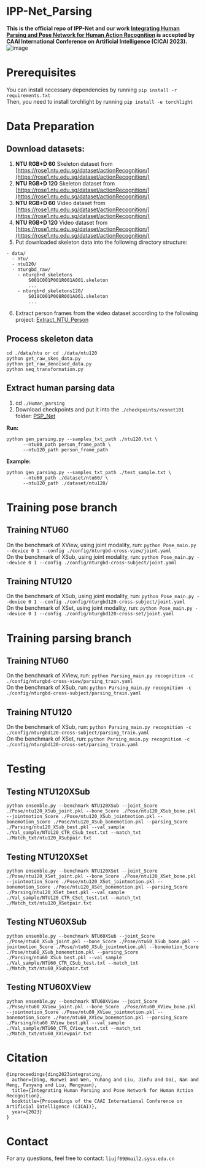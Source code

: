 # IPP-Net_Parsing
**This is the official repo of IPP-Net and our work [Integrating Human Parsing and Pose Network for Human Action Recognition](https://link.springer.com/chapter/10.1007/978-981-99-8850-1_15) is accepted by CAAI International Conference on Artificial Intelligence (CICAI 2023).**
![image](https://github.com/liujf69/IPP-Net-Parsing/blob/master/IPPNet.png)
# Prerequisites
You can install necessary dependencies by running ```pip install -r requirements.txt```  <br />
Then, you need to install torchlight by running ```pip install -e torchlight```  <br />

# Data Preparation
## Download datasets:
1. **NTU RGB+D 60** Skeleton dataset from [https://rose1.ntu.edu.sg/dataset/actionRecognition/](https://rose1.ntu.edu.sg/dataset/actionRecognition/) <br />
2. **NTU RGB+D 120** Skeleton dataset from [https://rose1.ntu.edu.sg/dataset/actionRecognition/](https://rose1.ntu.edu.sg/dataset/actionRecognition/) <br />
3. **NTU RGB+D 60** Video dataset from [https://rose1.ntu.edu.sg/dataset/actionRecognition/](https://rose1.ntu.edu.sg/dataset/actionRecognition/) <br />
4. **NTU RGB+D 120** Video dataset from [https://rose1.ntu.edu.sg/dataset/actionRecognition/](https://rose1.ntu.edu.sg/dataset/actionRecognition/) <br />
5. Put downloaded skeleton data into the following directory structure:
```
- data/
  - ntu/
  - ntu120/
  - nturgbd_raw/
    - nturgb+d_skeletons
        S001C001P001R001A001.skeleton
        ...
    - nturgb+d_skeletons120/
        S018C001P008R001A061.skeleton
        ...
```
6. Extract person frames from the video dataset according to the following project: [Extract_NTU_Person](https://github.com/liujf69/Data-Processing/tree/master/Extract_NTU_Person) <br />
## Process skeleton data
```
cd ./data/ntu or cd ./data/ntu120
python get_raw_skes_data.py
python get_raw_denoised_data.py
python seq_transformation.py
```
## Extract human parsing data
1. cd ```./Human_parsing```
2. Download checkpoints and put it into the ```./checkpoints/resnet101``` folder: [PSP_Net](https://drive.google.com/file/d/1SGehQsE72odFnqPidK_EWWJjhGI8Ptbk/view?usp=sharing) <br />

**Run:** 
```
python gen_parsing.py --samples_txt_path ./ntu120.txt \
      --ntu60_path person_frame_path \
      --ntu120_path person_frame_path
```
**Example:** 
```
python gen_parsing.py --samples_txt_path ./test_sample.txt \
      --ntu60_path ./dataset/ntu60/ \
      --ntu120_path ./dataset/ntu120/
```
# Training pose branch
## Training NTU60
On the benchmark of XView, using joint modality, run: ```python Pose_main.py --device 0 1 --config ./config/nturgbd-cross-view/joint.yaml``` <br />
On the benchmark of XSub, using joint modality, run: ```python Pose_main.py --device 0 1 --config ./config/nturgbd-cross-subject/joint.yaml``` <br />

## Training NTU120
On the benchmark of XSub, using joint modality, run: ```python Pose_main.py --device 0 1 --config ./config/nturgbd120-cross-subject/joint.yaml``` <br />
On the benchmark of XSet, using joint modality, run: ```python Pose_main.py --device 0 1 --config ./config/nturgbd120-cross-set/joint.yaml``` <br />

# Training parsing branch
## Training NTU60
On the benchmark of XView, run: ```python Parsing_main.py recognition -c ./config/nturgbd-cross-view/parsing_train.yaml``` <br />
On the benchmark of XSub, run: ```python Parsing_main.py recognition -c ./config/nturgbd-cross-subject/parsing_train.yaml``` <br />
## Training NTU120
On the benchmark of XSub, run: ```python Parsing_main.py recognition -c ./config/nturgbd120-cross-subject/parsing_train.yaml``` <br />
On the benchmark of XSet, run: ```python Parsing_main.py recognition -c ./config/nturgbd120-cross-set/parsing_train.yaml``` <br />

# Testing 
## Testing NTU120XSub
```python ensemble.py --benchmark NTU120XSub --joint_Score ./Pose/ntu120_XSub_joint.pkl --bone_Score ./Pose/ntu120_XSub_bone.pkl --jointmotion_Score ./Pose/ntu120_XSub_jointmotion.pkl --bonemotion_Score ./Pose/ntu120_XSub_bonemotion.pkl --parsing_Score ./Parsing/ntu120_XSub_best.pkl --val_sample ./Val_sample/NTU120_CTR_CSub_test.txt --match_txt ./Match_txt/ntu120_XSubpair.txt```

## Testing NTU120XSet
```python ensemble.py --benchmark NTU120XSet --joint_Score ./Pose/ntu120_XSet_joint.pkl --bone_Score ./Pose/ntu120_XSet_bone.pkl --jointmotion_Score ./Pose/ntu120_XSet_jointmotion.pkl --bonemotion_Score ./Pose/ntu120_XSet_bonemotion.pkl --parsing_Score ./Parsing/ntu120_XSet_best.pkl --val_sample ./Val_sample/NTU120_CTR_CSet_test.txt --match_txt ./Match_txt/ntu120_XSetpair.txt```

## Testing NTU60XSub
```python ensemble.py --benchmark NTU60XSub --joint_Score ./Pose/ntu60_XSub_joint.pkl --bone_Score ./Pose/ntu60_XSub_bone.pkl --jointmotion_Score ./Pose/ntu60_XSub_jointmotion.pkl --bonemotion_Score ./Pose/ntu60_XSub_bonemotion.pkl --parsing_Score ./Parsing/ntu60_XSub_best.pkl --val_sample ./Val_sample/NTU60_CTR_CSub_test.txt --match_txt ./Match_txt/ntu60_XSubpair.txt```

## Testing NTU60XView
```python ensemble.py --benchmark NTU60XView --joint_Score ./Pose/ntu60_XView_joint.pkl --bone_Score ./Pose/ntu60_XView_bone.pkl --jointmotion_Score ./Pose/ntu60_XView_jointmotion.pkl --bonemotion_Score ./Pose/ntu60_XView_bonemotion.pkl --parsing_Score ./Parsing/ntu60_XView_best.pkl --val_sample ./Val_sample/NTU60_CTR_CView_test.txt --match_txt ./Match_txt/ntu60_XViewpair.txt```

# Citation
```
@inproceedings{ding2023integrating,
  author={Ding, Runwei and Wen, Yuhang and Liu, Jinfu and Dai, Nan and Meng, Fanyang and Liu, Mengyuan},
  title={Integrating Human Parsing and Pose Network for Human Action Recognition}, 
  booktitle={Proceedings of the CAAI International Conference on Artificial Intelligence (CICAI)}, 
  year={2023}
}
```

# Contact
For any questions, feel free to contact: ```liujf69@mail2.sysu.edu.cn```
